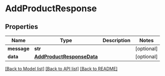 # AddProductResponse

## Properties
Name | Type | Description | Notes
------------ | ------------- | ------------- | -------------
**message** | **str** |  | [optional] 
**data** | [**AddProductResponseData**](AddProductResponseData.md) |  | [optional] 

[[Back to Model list]](../README.md#documentation-for-models) [[Back to API list]](../README.md#documentation-for-api-endpoints) [[Back to README]](../README.md)


